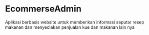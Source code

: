 # EcommerseAdmin
Aplikasi berbasis website untuk memberikan informasi seputar resep makanan dan menyediakan penjualan kue dan makanan lain nya
